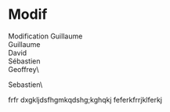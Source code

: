 # Modif

Modification Guillaume\
Guillaume\
David\
Sébastien\
Geoffrey\

Sebastien\

frfr
dxgkljdsfhgmkqdshg;kghqkj
feferkfrrjklferkj

